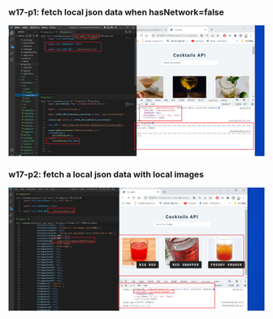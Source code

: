 ### w17-p1: fetch local json data when hasNetwork=false
![](p1.png)
### w17-p2: fetch a local json data with local images

![](p2.png)